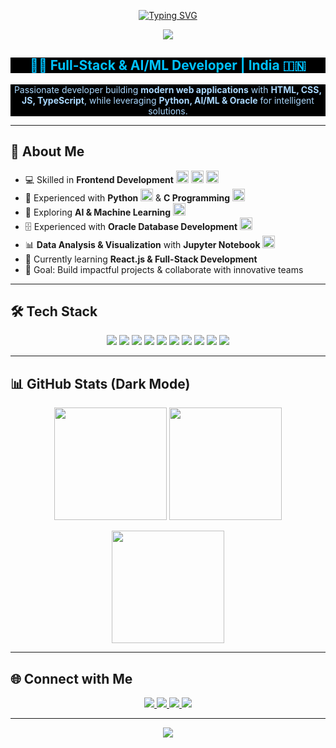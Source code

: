 <!-- Animated Typing Banner with Cyan/Blue Accent on Black -->
<p align="center">
  <a href="https://github.com/PathaMikhilesh">
    <img src="https://readme-typing-svg.herokuapp.com?font=Fira+Code&size=28&pause=1000&color=00C2FF&background=000000&center=true&vCenter=true&width=800&lines=Frontend+Developer;Full-Stack+Enthusiast;AI+%26+ML+Practitioner;Python+%7C+Oracle+Specialist;C+Software+Engineer;Open-Source+Contributor;Always+Learning+New+Tech" alt="Typing SVG" />
  </a>
</p>

<!-- Jet-Black Banner, Fade Animation -->
<p align="center">
  <img src="https://capsule-render.vercel.app/api?type=rect&color=000000&height=120&section=header&text=Mikhilesh%20Patha&fontColor=00C2FF&fontSize=50&animation=fadeIn&fontAlignY=55"/>
</p>

<h2 align="center" style="color:#00C2FF;background:#000000;">👨‍💻 Full-Stack & AI/ML Developer | India 🇮🇳</h2>
<p align="center" style="color:#aad8ff;background:#000000;">
Passionate developer building <b>modern web applications</b> with <b>HTML, CSS, JS, TypeScript</b>, while leveraging <b>Python, AI/ML & Oracle</b> for intelligent solutions.
</p>

---

## 🚀 About Me
- 💻 Skilled in **Frontend Development** <img src="https://img.shields.io/badge/HTML5-E34F26?style=flat&logo=html5&logoColor=ffffff" height="20"/> <img src="https://img.shields.io/badge/CSS3-1572B6?style=flat&logo=css3&logoColor=ffffff" height="20"/> <img src="https://img.shields.io/badge/JavaScript-F7DF1E?style=flat&logo=javascript&logoColor=000000" height="20"/>
- 🐍 Experienced with **Python** <img src="https://img.shields.io/badge/Python-3776AB?style=flat&logo=python&logoColor=ffffff" height="20"/> & **C Programming** <img src="https://img.shields.io/badge/C-00599C?style=flat&logo=c&logoColor=ffffff" height="20"/>
- 🧠 Exploring **AI & Machine Learning** <img src="https://img.shields.io/badge/AI-FF6F61?style=flat&logo=ai&logoColor=ffffff" height="20"/>  
- 🗄️ Experienced with **Oracle Database Development** <img src="https://img.shields.io/badge/Oracle-F80000?style=flat&logo=oracle&logoColor=ffffff" height="20"/>  
- 📊 **Data Analysis & Visualization** with **Jupyter Notebook** <img src="https://img.shields.io/badge/Jupyter-F37626?style=flat&logo=jupyter&logoColor=ffffff" height="20"/>  
- 🌱 Currently learning **React.js & Full-Stack Development**  
- 🎯 Goal: Build impactful projects & collaborate with innovative teams  

---

## 🛠️ Tech Stack
<p align="center">
  <img src="https://img.shields.io/badge/HTML5-E34F26?style=for-the-badge&logo=html5&logoColor=ffffff" />
  <img src="https://img.shields.io/badge/CSS3-1572B6?style=for-the-badge&logo=css3&logoColor=ffffff" />
  <img src="https://img.shields.io/badge/JavaScript-F7DF1E?style=for-the-badge&logo=javascript&logoColor=000000" />
  <img src="https://img.shields.io/badge/TypeScript-3178C6?style=for-the-badge&logo=typescript&logoColor=ffffff" />
  <img src="https://img.shields.io/badge/Python-3776AB?style=for-the-badge&logo=python&logoColor=ffffff" />
  <img src="https://img.shields.io/badge/C-00599C?style=for-the-badge&logo=c&logoColor=ffffff" />
  <img src="https://img.shields.io/badge/Node.js-339933?style=for-the-badge&logo=node.js&logoColor=ffffff" />
  <img src="https://img.shields.io/badge/Oracle-F80000?style=for-the-badge&logo=oracle&logoColor=ffffff" />
  <img src="https://img.shields.io/badge/Jupyter-F37626?style=for-the-badge&logo=jupyter&logoColor=ffffff" />
  <img src="https://img.shields.io/badge/AI-FF6F61?style=for-the-badge&logo=ai&logoColor=ffffff" />
</p>

---

## 📊 GitHub Stats (Dark Mode)
<p align="center">
  <img src="https://github-readme-stats.vercel.app/api?username=PathaMikhilesh&show_icons=true&theme=dark&hide_border=true&icon_color=00C2FF" height="180px"/>
  <img src="https://github-readme-stats.vercel.app/api/top-langs/?username=PathaMikhilesh&layout=compact&theme=dark&hide_border=true&icon_color=00C2FF" height="180px"/>
</p>
<p align="center">
  <img src="https://github-readme-streak-stats.herokuapp.com/?user=PathaMikhilesh&theme=dark&hide_border=true&ring=00C2FF&fire=00C2FF" height="180px"/>
</p>

---

## 🌐 Connect with Me
<p align="center">
  <a href="https://github.com/PathaMikhilesh">
    <img src="https://img.shields.io/badge/GitHub-000000?style=for-the-badge&logo=github&logoColor=00C2FF" />
  </a>
  <a href="mailto:mikhileshmikhi.p@gmail.com">
    <img src="https://img.shields.io/badge/Email-D14836?style=for-the-badge&logo=gmail&logoColor=ffffff" />
  </a>
  <a href="https://www.linkedin.com/in/mikhileshpatha/">
    <img src="https://img.shields.io/badge/LinkedIn-0077B5?style=for-the-badge&logo=linkedin&logoColor=ffffff" />
  </a>
  <a href="https://linktr.ee/PathaMikhilesh">
    <img src="https://img.shields.io/badge/Linktree-000000?style=for-the-badge&logo=linktree&logoColor=ffffff" />
  </a>
</p>


---

<!-- Footer Black Banner -->
<p align="center">
  <img src="https://capsule-render.vercel.app/api?type=rect&color=000000&height=80&section=footer&text=Thank%20you%20for%20visiting!&fontColor=00C2FF&fontSize=20&animation=fadeIn"/>
</p>

